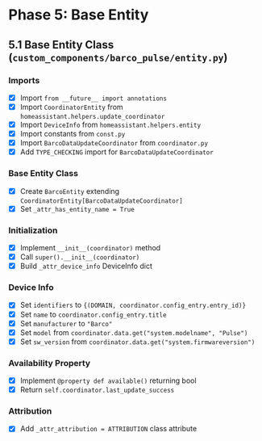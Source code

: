 # Phase 5: Base Entity

## 5.1 Base Entity Class (`custom_components/barco_pulse/entity.py`)

### Imports
- [x] Import `from __future__ import annotations`
- [x] Import `CoordinatorEntity` from `homeassistant.helpers.update_coordinator`
- [x] Import `DeviceInfo` from `homeassistant.helpers.entity`
- [x] Import constants from `const.py`
- [x] Import `BarcoDataUpdateCoordinator` from `coordinator.py`
- [x] Add `TYPE_CHECKING` import for `BarcoDataUpdateCoordinator`

### Base Entity Class
- [x] Create `BarcoEntity` extending `CoordinatorEntity[BarcoDataUpdateCoordinator]`
- [x] Set `_attr_has_entity_name = True`

### Initialization
- [x] Implement `__init__(coordinator)` method
- [x] Call `super().__init__(coordinator)`
- [x] Build `_attr_device_info` DeviceInfo dict

### Device Info
- [x] Set `identifiers` to `{(DOMAIN, coordinator.config_entry.entry_id)}`
- [x] Set `name` to `coordinator.config_entry.title`
- [x] Set `manufacturer` to `"Barco"`
- [x] Set `model` from `coordinator.data.get("system.modelname", "Pulse")`
- [x] Set `sw_version` from `coordinator.data.get("system.firmwareversion")`

### Availability Property
- [x] Implement `@property def available()` returning bool
- [x] Return `self.coordinator.last_update_success`

### Attribution
- [x] Add `_attr_attribution = ATTRIBUTION` class attribute
